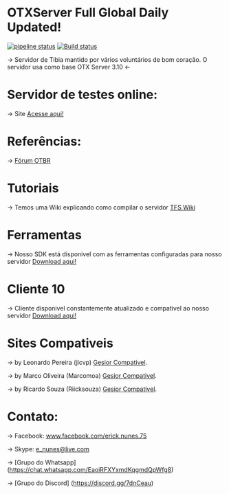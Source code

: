 # OTXServer Full Global Daily Updated!  
[![pipeline status](https://gitlab.com/malucooo/Otxserver-Global/badges/master/pipeline.svg)](https://gitlab.com/malucooo/Otxserver-Global/commits/master)
[![Build status](https://ci.appveyor.com/api/projects/status/uel8kgjtmkfa9m75?svg=true)](https://ci.appveyor.com/project/malucooo/otxserver-global) 

-> Servidor de Tibia mantido por vários voluntários de  bom coração. O servidor usa como base OTX Server 3.10 <- 

# Servidor de testes online:
-> Site [Acesse aqui!](http://35.199.127.221)

# Referências:
-> [Fórum OTBR](http://www.otserv.com.br)

# Tutoriais
-> Temos uma Wiki explicando como compilar o servidor  [TFS Wiki](https://github.com/otland/forgottenserver/wiki/Compiling)

# Ferramentas
-> Nosso SDK está disponivel com as ferramentas configuradas para nosso servidor [Download aqui!](https://gitlab.com/malucooo/OTXServer-SDK/-/archive/master/OTXServer-SDK-master.zip)

# Cliente 10
-> Cliente disponivel constantemente atualizado e compativel ao nosso servidor [Download aqui!](https://gitlab.com/guilhermesidney/cliente10/-/archive/master/cliente10-master.zip)

# Sites Compativeis
-> by Leonardo Pereira (jlcvp) [Gesior Compativel](https://github.com/jlcvp/GesiorMonteiro/archive/master.zip).

-> by Marco Oliveira (Marcomoa) [Gesior Compativel](https://github.com/marcomoa/Gesior-AAC/archive/master.zip).

-> by Ricardo Souza (Riicksouza) [Gesior Compativel](https://github.com/Riicksouzaa/TheRealGesiorFerobra/archive/master.zip).

# Contato:
-> Facebook: www.facebook.com/erick.nunes.75

-> Skype: e_nunes@live.com

-> [Grupo do Whatsapp] (https://chat.whatsapp.com/EaoiRFXYxmdKqgmdQpWfg8)

-> [Grupo do Discord] (https://discord.gg/7dnCeau)
